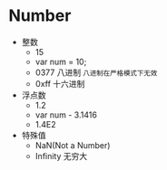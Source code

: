 # Number

- 整数
	- 15
	- var num = 10;
	- 0377 八进制 ```八进制在严格模式下无效```
	- 0xff   十六进制
- 浮点数
	- 1.2
	- var num - 3.1416
	- 1.4E2  
- 特殊值
	- NaN(Not a Number)
	- Infinity 无穷大